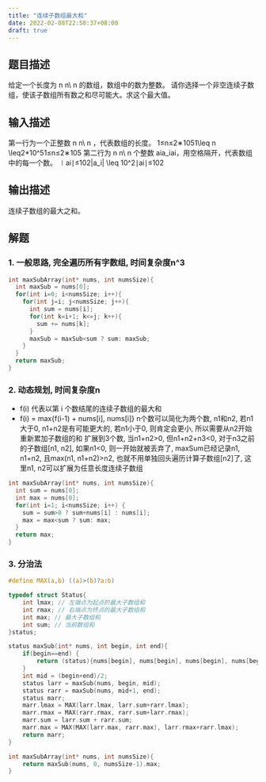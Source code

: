 ```yaml
---
title: "连续子数组最大和"
date: 2022-02-08T22:58:37+08:00
draft: true
---
```



## 题目描述
给定一个长度为 n n\ n 的数组，数组中的数为整数。
请你选择一个非空连续子数组，使该子数组所有数之和尽可能大。求这个最大值。

## 输入描述
第一行为一个正整数 n n\ n ，代表数组的长度。 1≤n≤2∗1051\leq n \leq2*10^51≤n≤2∗105
第二行为 n n\ n 个整数 aia_iai​，用空格隔开，代表数组中的每一个数。 ∣ai∣≤102|a_i| \leq 10^2∣ai​∣≤102


## 输出描述
连续子数组的最大之和。

## 解题
### 1. 一般思路, 完全遍历所有字数组, 时间复杂度n^3
```c
int maxSubArray(int* nums, int numsSize){
  int maxSub = nums[0];
  for(int i=0; i<numsSize; i++){
    for(int j=i; j<numsSize; j++){
      int sum = nums[i];
      for(int k=i+1; k<=j; k++){
        sum += nums[k];
      }
      maxSub = maxSub<sum ? sum: maxSub;
    }
  }
  return maxSub;
}
```

### 2. 动态规划, 时间复杂度n
* f(i) 代表以第 i 个数结尾的连续子数组的最大和
* f(i) = max{f(i-1) + nums[i], nums[i]}
n个数可以简化为两个数, n1和n2, 若n1大于0, n1+n2是有可能更大的, 若n1小于0, 则肯定会更小, 所以需要从n2开始重新累加子数组的和
扩展到3个数, 当n1+n2>0, 但n1+n2+n3<0, 对于n3之前的子数组[n1, n2], 如果n1<0, 则一开始就被丢弃了, maxSum已经记录n1, n1+n2, 且max(n1, n1+n2)>n2, 也就不用单独回头遍历计算子数组[n2]了, 这里n1, n2可以扩展为任意长度连续子数组
```c
int maxSubArray(int* nums, int numsSize){
  int sum = nums[0];
  int max = nums[0];
  for(int i=1; i<numsSize; i++) {
    sum = sum>0 ? sum+nums[i] : nums[i];
    max = max<sum ? sum: max;
  }
  return max;
}
```

### 3. 分治法
```c
#define MAX(a,b) ((a)>(b)?a:b)

typedef struct Status{
    int lmax; // 左端点为起点的最大子数组和
    int rmax; // 右端点为终点的最大子数组和
    int max; // 最大子数组和
    int sum; // 当前数组和
}status;

status maxSub(int* nums, int begin, int end){
    if(begin==end) {
        return (status){nums[begin], nums[begin], nums[begin], nums[begin]};
    }
    int mid = (begin+end)/2;
    status larr = maxSub(nums, begin, mid);
    status rarr = maxSub(nums, mid+1, end);
    status marr;
    marr.lmax = MAX(larr.lmax, larr.sum+rarr.lmax);
    marr.rmax = MAX(rarr.rmax, rarr.sum+larr.rmax);
    marr.sum = larr.sum + rarr.sum;
    marr.max = MAX(MAX(larr.max, rarr.max), larr.rmax+rarr.lmax);
    return marr;
}

int maxSubArray(int* nums, int numsSize){
    return maxSub(nums, 0, numsSize-1).max;
}
```
